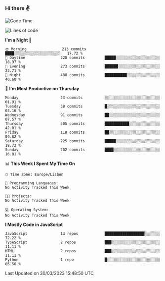 ### Hi there :v:

<!--
**eusebioaddsilva/eusebioaddsilva** is a ✨ _special_ ✨ repository because its `README.md` (this file) appears on your GitHub profile.

<!--START_SECTION:waka-->
![Code Time](http://img.shields.io/badge/Code%20Time-35%20hrs%2012%20mins-blue)

![Lines of code](https://img.shields.io/badge/From%20Hello%20World%20I%27ve%20Written-3.1%20million%20lines%20of%20code-blue)

**I'm a Night 🦉** 

```text
🌞 Morning                213 commits         ████░░░░░░░░░░░░░░░░░░░░░   17.72 % 
🌆 Daytime                228 commits         █████░░░░░░░░░░░░░░░░░░░░   18.97 % 
🌃 Evening                273 commits         ██████░░░░░░░░░░░░░░░░░░░   22.71 % 
🌙 Night                  488 commits         ██████████░░░░░░░░░░░░░░░   40.60 % 
```
📅 **I'm Most Productive on Thursday** 

```text
Monday                   23 commits          ░░░░░░░░░░░░░░░░░░░░░░░░░   01.91 % 
Tuesday                  38 commits          █░░░░░░░░░░░░░░░░░░░░░░░░   03.16 % 
Wednesday                91 commits          ██░░░░░░░░░░░░░░░░░░░░░░░   07.57 % 
Thursday                 505 commits         ███████████░░░░░░░░░░░░░░   42.01 % 
Friday                   118 commits         ██░░░░░░░░░░░░░░░░░░░░░░░   09.82 % 
Saturday                 225 commits         █████░░░░░░░░░░░░░░░░░░░░   18.72 % 
Sunday                   202 commits         ████░░░░░░░░░░░░░░░░░░░░░   16.81 % 
```


📊 **This Week I Spent My Time On** 

```text
🕑︎ Time Zone: Europe/Lisbon

💬 Programming Languages: 
No Activity Tracked This Week

🐱‍💻 Projects: 
No Activity Tracked This Week

💻 Operating System: 
No Activity Tracked This Week
```

**I Mostly Code in JavaScript** 

```text
JavaScript               13 repos            ██████████████████░░░░░░░   72.22 % 
TypeScript               2 repos             ███░░░░░░░░░░░░░░░░░░░░░░   11.11 % 
HTML                     2 repos             ███░░░░░░░░░░░░░░░░░░░░░░   11.11 % 
Python                   1 repo              █░░░░░░░░░░░░░░░░░░░░░░░░   05.56 % 
```




 Last Updated on 30/03/2023 15:48:50 UTC
<!--END_SECTION:waka-->
